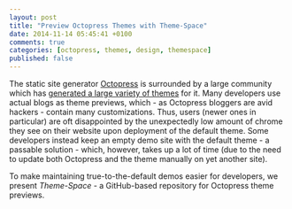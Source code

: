 ```yaml
---
layout: post
title: "Preview Octopress Themes with Theme-Space"
date: 2014-11-14 05:45:41 +0100
comments: true
categories: [octopress, themes, design, themespace]
published: false
---
```


The static site generator [Octopress](http://octopress.org/) is surrounded by a large community which has [generated a large variety of themes](https://github.com/imathis/octopress/wiki/3rd-Party-Octopress-Themes) for it.
Many developers use actual blogs as theme previews, which - as Octopress bloggers are avid hackers - contain many customizations.
Thus, users (newer ones in particular) are oft disappointed by the unexpectedly low amount of chrome they see on their website upon deployment of the default theme.
Some developers instead keep an empty demo site with the default theme - a passable solution - which, however, takes up a lot of time (due to the need to update both Octopress and the theme manually on yet another site).

To make maintaining true-to-the-default demos easier for developers, we present *Theme-Space* - a GitHub-based repository for Octopress theme previews.
